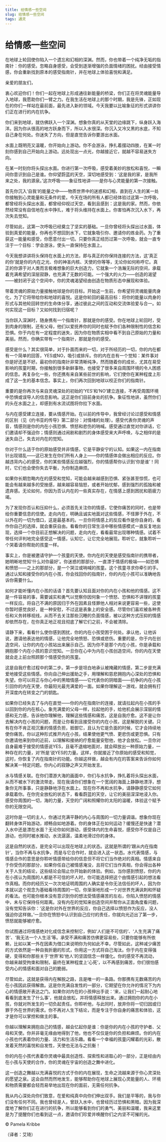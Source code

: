 ```yaml
--- 
title: 给情感一些空间 
slug: 给情感一些空间 
tags: 通灵 
--- 
```

# 给情感一些空间

在地球上轮回使你陷入一个遗忘和幻相的深渊。然而，你也带着一个纯净无垢的指南针：你的感受。忽略自身感受，会受到逐渐增强的负面情绪的困扰。经由接受情感，你会重新找到原本的感受指南针，并在地球上体验喜悦和满足。

亲爱的朋友们，

衷心欢迎你们！你们一起在地球上形成通往新能量的桥梁，你们正在将灵魂能量导入地球，我愿助你们一臂之力。在我生活在地球上的那个时期，我是先锋，正如现在的你们一样站在最前面，最先进入新的领域。今天我要以比喻象征的形式讲讲你们正在进行的内在抗争。

你们来到地球，就仿佛跃入一个深渊。想象你真的从天堂的边缘跳下，纵身跃入海洋。因为你从很高的地方跃身而下，所以入水很深。你沉入又冷又黑的水底，不知自己身在何处。你迷失了方向，但是直觉告诉你要游出水面。

水面上既明亮又温暖，你开始向上游动。你不会游泳，挣扎着摆动四肢，在某一时刻你感到自己开始向上游动。远处现出一点光，你越接近它，就越不容易迷失方向。

在某一时刻你将头探出水面。你进行第一次呼吸，感受着美妙的放松和喜悦，一瞬间你意识到自己是谁。你仰望蔚蓝的天空，深切地感受到：‘这是我的家，是我所来之处，我的源泉。’这次呼吸——象征性地讲——是你与心灵能量的第一次接触。

首先你沉入‘自我’的能量之中——物质世界中的迷惑和幻相，直到在人生的某一处你接触到心灵能量和无条件的爱。今天在场的所有人都已经体验过这第一次呼吸，都曾经将头探出水面，都曾经仰视过天空，看到且感到：这是我的家。然而，你依然经常没有自信地在水中挣扎，难于将头维持在水面上。你害怕再次沉入水下，再次失去觉知。

尽管如此，这第一次呼吸已经奠立了坚实的基础。一旦你曾经将头探出过水面，体验到真爱的能量，你再也不想回到水下，它就象吸引你、邀请你的炼金药。为了重获这一能量和感受，你愿意付出一切。只要你真正经历过第一次呼吸，就会一直专注于一个目标：学会游泳，使头一直保持在水面上。

今天我想讲讲将头保持在水面上的方法，即与真正的你保持连接的方法，这‘真正的你’就是你的内在之光、你的神圣内核、天使的你等等，无论你如何称呼它。真正的你源于对人类而言极难想象的巨大创造力，它就象一个浩瀚无际的空间，承载着充满希望的深层寂静，也充满了无数的可能。一个强大的火力——创造的渴望——被封闭于这个空间中，你的灵魂渴望经由创造在物质形态中展现和体验。

带着灵魂的原始力量接触地球是你的目标。开始这一生前，你希望将灵魂能量肉身化，为了它将带给你和地球的喜悦。这是你轮回的最高目标：将你的能量以肉身的形式与其他轮回转世的生命体分享，通过彼此之间的互动和交流体验爱与合一。如何实现这一目标？又如何找到归宿呢？

当你跃入深渊时，随身携有一个指南针，那就是你的感受。你在地球上轮回时，受到肉身的限制，还有父母，他们以爱抚养你的同时也赋予你们各种限制性的信念和恐惧。你于内在有一定程度的迷失，因为你在物质实相中看不到自己原始的力量和美丽。然而，你确实带有一个指南针，那就是你的感受。

感受是什么？其实很简单，对于扑面而来的一切，对于所经历的一切，你的内在都有一个简单的回答，YES或NO，吸引或排斥。你的内在总有一个觉知：某件事对你是好还是不好。最初你的指南针非常清晰纯净，然而随着你的成长，尤其在易受影响的孩童时期，你接触到很多新鲜事物，也接受了很多来自周围环境的令人困惑的信息。再复杂化一些，你还携有来自某些前世的影响，它们使你在某种程度上形成了这一生的基本信念。事实上，你们再次回到地球以校正你们的指南针。

重要的是你再次与来自灵魂深处的初始的‘YES’和‘NO’建立连接，不再受周围环境中恐惧或误导人的信息影响。这正是你们目前身处的抗争。象征性地讲，虽然你们的头在水面之上，却感到有水流试图将你拉下水面。

与内在感受建立连接，要从情感开始。在以前的传导中，我曾经讨论过感受和情感的区别（见《约书亚的传导》第二部分：对情绪的处理）。感受代表你灵魂的声音，情感则是你的内在小孩恐惧、愤怒和悲伤的呐喊。感受通过直觉对你讲话，它们邀请却不强迫你；情感则通过闹剧和剧烈的身体感受来大声呼唤，与之相伴的是迷失自己，失去对内在的觉知。

你对于什么适于你的原始感受并非情感，它是平静安宁的认知。如果这一内在指南针出现错乱——这已发生在你们所有人身上——你的情感体会做出相应的反应。你越违背内心的感受，你的某些情感反应越强烈，你的情感帮你认识到‘你是谁’！同时，它们也会使你失去平衡，为你制造麻烦。

如果你长期忽略内在的感受和觉知，可能会越来越感到恐惧、紧张甚至惊慌，也可能会有越来越多的受挫感，越来越容易恼怒，或者开始忧郁，感到强烈的孤独和被遗弃感。无论如何，你因为否认内在的一些真实存在，在情感上感到困扰和筋疲力竭。

为了发现你否认和压抑什么，必须首先关注你的情感，它使你痛苦的同时，也是带给你重要信息的信使。走向内在，明确且诚实地面对这些情感，不怪罪于外在，不以外在的一切为借口，这是最基本的。一旦你将情感上的反应看作是你自身的，看作你自己的选择，就会重获自由。看看你的日常生活中哪些情感模式一直反复地出现，选择一个你目前正想解决的问题，走向内在，看看最常出现哪种情感。试着不带任何评判地完全感受这一情感，认知它，让它完全地展现。聆听它，就象聆听一个哭着请你帮助的孩童一样。

事实上，你是被邀请守护一个孩童的天使。你内在的天使是感受指南针的携带者，她明晰地觉知‘什么对你最好’。你迷惑的那部分，一直漂于情感的极端——如恐惧和愤怒——之上的那部分，是一个哭泣或呐喊的孩童。这个孩童寻求你牵引的手。通过认知和接受你的内在小孩，你会找回你的指南针，你的内在小孩可以准确地告诉你需要什么。

如何才能听懂内在小孩的话语？首先要认知且面对你的内在小孩和他的情感。这不是一件容易的事，需要诚实和勇气以觉察你因何象一个愤怒、恐惧和不讲理的孩童一样反应。将自己不满的原因归于外在因素且怪罪他人相对来说更容易一些，这使你暂时感觉良好，是一种安慰，不过这是表象上的安全感。尽管你们喜欢被各种责任和义务转移视线，从而不去关注那些沉睡的负面情感，被以这种方式压抑的情感却依然存在，在你真正地正视且彻底了解它们之前，不会被清除。

请静下来，看看什么使你感到困扰，你的内在小孩受困于何处。承认他，让他诉说，邀请他表达他的情感，让他完全地愤怒、恐惧或悲伤。重要的是，你于内在创造空间，让你的内在小孩站出来展示自己。因为你不是那个内在小孩，你是承载和拥抱那个内在小孩的意识觉知。一旦你在心中为内在小孩创造空间，你的内在天使就会走上前台照顾那个情感受伤的孩童。

这是自我疗愈过程中的第二步。第一步是坦白地承认被掩藏的情感，第二步是充满爱地接受这些情感。你向自己伸出援助之手，用理解和慈悲拥抱内心深处的恐惧和失望。你可以将正与你心中的黑暗情感——它代表你的阴暗面——抗争的内在小孩引回你的内在天使，你最阳光最充满爱的一面。如果你理解这一游戏，就会拥有打开深度内在转变之门的钥匙。

如果你已经失去了与内在直觉——你的内在指南针的连接，就请拉起内在小孩的手以回到你的内在核心。象充满爱的父母一样，拉起他的手，给他机会展示深层的情感和无力感，告诉他你理解他，理解这些情感和痛苦。这是自我疗愈。这不是让你去解决内在小孩的问题，而是让你看到且接受你的内在小孩，这是解脱的关键。只有在你不肯正视沉重的情感负担，抵御它，且认为它是负面的时候，它才会持续地使你痛苦。你以这种形式推开内在小孩，结果使他更气愤、更悲伤或更恐惧。只有你邀请他来到你的近前，以理解和接纳的疗愈能量安慰他，他才会放松。一旦你对自身最难于接受的情感说YES，且毫不退缩地面对，就会释放出一种原始力量，一种存在的力量，对‘所是’说YES的力量。这样，你就接近了你原始的感受和知觉，这时，你恢复了内在指南针的功能。你越这样做，越会有内在的答案来告诉你如何解决某一特定问题。你内心的寂静之声又开始发言。

水与情感关联。在你们潜游大海的画面中，你们与水抗争，挣扎着将头探出水面，从而不被水下的激流带走。现在我请你们想象在一个宽阔的海面上静静地漂浮，想象你无所事事，只是静静地浮在水面上。现在你不再和水抗争，请静静感受它如何承载着你。在你完全放松的状态下，看看蔚蓝的天空，让它的美丽深深地浸入你。感受你周围的一切，海的力量，天空的广阔和照耀你的太阳的温暖，体验这个赋予你的无限空间。

这时你是一切的主人，你通过充满平静的内心与周围的一切力量调谐。想象你现在翻转身体开始游动，顺畅自如地游着。你的身体正在如何运动？缓慢还是快速？潜入水中还是漂在水面？无论你如何游动，感受体内的生命喜悦，感受你不仅是自己游动，也同时被水推动，水流潺潺，温柔地滑过你的身体。

这是自然的状态，是完全可以出现在地球上的状态。这就是所谓的‘跟从内在指南针’，当你不再与水抗争，而是与它合作时，就会进入这一状态。水代表情感，与情感合作的意思是你聆听情感带给你的信息但不将它们当作绝对的真相。情感来自于你受伤的那部分，如果你任自己被情感淹没，且将它们当作真相，你会得出各种关于人生的结论，这些结论会阻止你开始新的体验。例如，当你感到愤怒，你的内在小孩认为周围的人都是不可信的坏人时，你可能选择把这个由情感引起的想法看作真相。而你的经历又一次次地证明周围的人确实是令你无法信任的坏人，因为你本就以这个观念为基础看待周围的一切，你渐渐地形成一个对世界充满讽刺和怀疑的看法。也可能你根本没有意识到你的想法受情感痛苦的左右，你陷入愤怒的情感中，未与它保持任何距离。没有内在的觉知来创造空间并帮你从正面角度看问题，没有觉知告诉你：‘这是你对外在世界的反应，你自己选择以愤怒作为反应，没人强迫你这样做。’一旦你在愤怒中认识到自己应付的责任，你就向光迈出了第一步，愤怒就能够被疗愈。

你试图通过将情感绝对化成信念来控制它，例如‘人们是不可信的’、‘人生充满了痛苦’、‘我无法一个人生活’等。承受不满和痛苦仿佛更容易些，只要你能够有所依赖，比如以某一外在因素为借口来说明你为何如此不幸。尽管如此，这种减少痛苦的方式依然是一种自我折磨的形式，你用这一方式将自己淘汰。你于内在变得强硬，变得和你那些关于‘世界’和‘他人’的坚固信念一样僵化。你的感受不再流动，你越来越受拘束和限制，最终在某种程度上‘心死’，以不再感到痛苦，你们很怕感受内心的情感和面对自己的脆弱。

尽管如此，这就是获得内在解脱之路，且是唯一的一条路。你那携有无数痛苦的内在小孩因此获得解救。这是你充满自发性的一部分，它期望在你允许的情况下为内心的情感敞开表达之门。如果你对内在的小孩伸出手说：‘来，让我们一起耐心地看看到底发生了什么事’，他就会放松，并将情感释放出来。通过拥抱你的内在小孩，你就对所发生的一切负起责任。你聆听他，与此同时，放弃你将一切归因或归罪于外在世界的需求。你不再对人生下结论，而是专注于你自身的痛苦和体验，这才是你可以掌控和做主的事。

你越以理解来拥抱自己的情感，越会忆起你是谁：你是你的内在小孩的守护者、父母和天使。你并非毫无缘由地得到了他，他也不仅仅是你的负担和麻烦。你的内在小孩也代表着你的力量、活力和生活乐趣。看看一个幸福的孩童闪耀着的光彩，散发着天然的喜悦和自发性，天使也无法与之抗衡！

你的内在小孩代表着你灵魂中最具创造性、探索性和进取心的一部分，正是经由内在小孩与天使的合作，你的灵魂在宇宙的创造之舞中进化。

这一创造之舞越以充满喜悦的方式于你的内在展现，生命之流越来源于你心灵深处的愿望之泉。这会自然而然地发生，能够帮助你在地球上展现心灵能量的人、环境和物质需要都会轻而易举地出现在你的面前，无需任何抗争。

我从内心深处向你们致意，在爱和纯真中向你们伸出双手。我们是平等的，我与你们没有任何不同。我也曾经是人，曾跃入水中，也曾经历过恐惧和黑暗。因为我深度地了解你们正在进行的抗争，所以能够看到你们的勇气、美丽和温暖，我来这里是为了提醒你们也看到这一点，邀请你们珍爱并唤醒你们之内坚不可摧的光。

© Pamela Kribbe

（译者：艾琦）